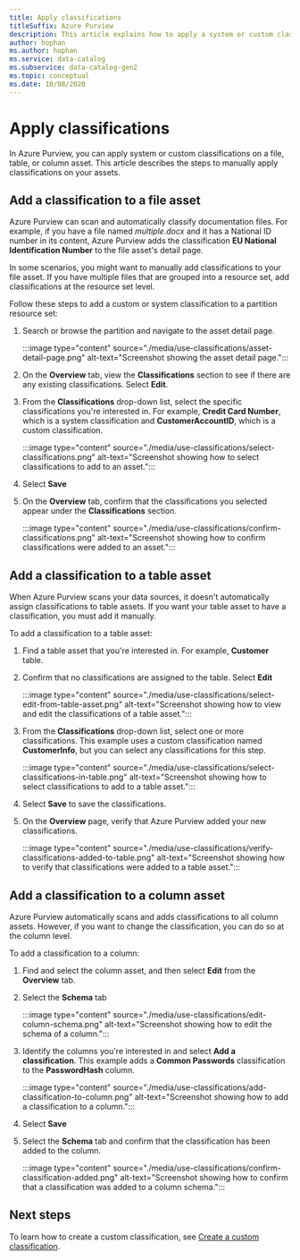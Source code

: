 ```yaml
---
title: Apply classifications
titleSuffix: Azure Purview
description: This article explains how to apply a system or custom classification in any asset.
author: hophan
ms.author: hophan
ms.service: data-catalog
ms.subservice: data-catalog-gen2
ms.topic: conceptual
ms.date: 10/08/2020
---
```


# Apply classifications

In Azure Purview, you can apply system or custom classifications on a file, table, or column asset. This article describes the steps to manually apply classifications on your assets.

## Add a classification to a file asset

Azure Purview can scan and automatically classify documentation files. For example, if you have a file named *multiple.docx* and it has a National ID number in its content, Azure Purview adds the classification **EU National Identification Number** to the file asset's detail page.

In some scenarios, you might want to manually add classifications to your file asset. If you have multiple files that are grouped into a resource set, add classifications at the resource set level.

Follow these steps to add a custom or system classification to a partition resource set:

1. Search or browse the partition and navigate to the asset detail page.

    :::image type="content" source="./media/use-classifications/asset-detail-page.png" alt-text="Screenshot showing the asset detail page.":::

1. On the **Overview** tab, view the **Classifications** section to see if there are any existing classifications. Select **Edit**.

1. From the **Classifications** drop-down list, select the specific classifications you're interested in. For example, **Credit Card Number**, which is a system classification and **CustomerAccountID**, which is a custom classification.

    :::image type="content" source="./media/use-classifications/select-classifications.png" alt-text="Screenshot showing how to select classifications to add to an asset.":::

1. Select **Save**

1. On the **Overview** tab, confirm that the classifications you selected appear under the **Classifications** section.

    :::image type="content" source="./media/use-classifications/confirm-classifications.png" alt-text="Screenshot showing how to confirm classifications were added to an asset.":::

## Add a classification to a table asset

When Azure Purview scans your data sources, it doesn't automatically assign classifications to table assets. If you want your table asset to have a classification, you must add it manually.

To add a classification to a table asset:

1. Find a table asset that you're interested in. For example, **Customer** table.

1. Confirm that no classifications are assigned to the table. Select **Edit**

    :::image type="content" source="./media/use-classifications/select-edit-from-table-asset.png" alt-text="Screenshot showing how to view and edit the classifications of a table asset.":::

1. From the **Classifications** drop-down list, select one or more classifications. This example uses a custom classification named **CustomerInfo**, but you can select any classifications for this step.

    :::image type="content" source="./media/use-classifications/select-classifications-in-table.png" alt-text="Screenshot showing how to select classifications to add to a table asset.":::

1. Select **Save** to save the classifications.

1. On the **Overview** page, verify that Azure Purview added your new classifications.

    :::image type="content" source="./media/use-classifications/verify-classifications-added-to-table.png" alt-text="Screenshot showing how to verify that classifications were added to a table asset.":::

## Add a classification to a column asset

Azure Purview automatically scans and adds classifications to all column assets. However, if you want to change the classification, you can do so at the column level.

To add a classification to a column:

1. Find and select the column asset, and then select **Edit** from the **Overview** tab.

1. Select the **Schema** tab

    :::image type="content" source="./media/use-classifications/edit-column-schema.png" alt-text="Screenshot showing how to edit the schema of a column.":::

1. Identify the columns you're interested in and select **Add a classification**. This example adds a **Common Passwords** classification to the **PasswordHash** column.

    :::image type="content" source="./media/use-classifications/add-classification-to-column.png" alt-text="Screenshot showing how to add a classification to a column.":::

1. Select **Save**

1. Select the **Schema** tab and confirm that the classification has been added to the column.

    :::image type="content" source="./media/use-classifications/confirm-classification-added.png" alt-text="Screenshot showing how to confirm that a classification was added to a column schema.":::

## Next steps

To learn how to create a custom classification, see [Create a custom classification](create-a-custom-classification.md).
